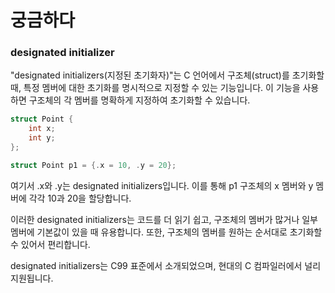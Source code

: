 # 궁금하다

### designated initializer 

"designated initializers(지정된 초기화자)"는 C 언어에서 구조체(struct)를 초기화할 때, 특정 멤버에 대한 초기화를 명시적으로 지정할 수 있는 기능입니다. 이 기능을 사용하면 구조체의 각 멤버를 명확하게 지정하여 초기화할 수 있습니다.

```c
struct Point {
    int x;
    int y;
};

struct Point p1 = {.x = 10, .y = 20};

```
여기서 .x와 .y는 designated initializers입니다. 이를 통해 p1 구조체의 x 멤버와 y 멤버에 각각 10과 20을 할당합니다.

이러한 designated initializers는 코드를 더 읽기 쉽고, 구조체의 멤버가 많거나 일부 멤버에 기본값이 있을 때 유용합니다. 또한, 구조체의 멤버를 원하는 순서대로 초기화할 수 있어서 편리합니다.

designated initializers는 C99 표준에서 소개되었으며, 현대의 C 컴파일러에서 널리 지원됩니다.